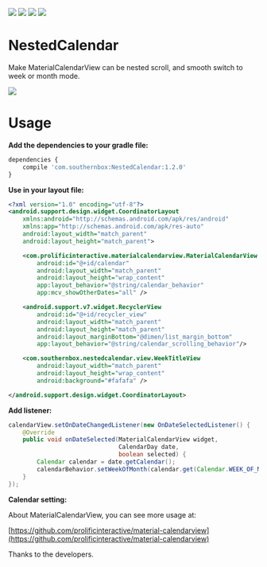 [![](https://api.bintray.com/packages/southernbox/maven/NestedCalendar/images/download.svg)](https://bintray.com/southernbox/maven/NestedCalendar/_latestVersion)
[![](https://img.shields.io/badge/Android%20Arsenal-NestedCalendar-brightgreen.svg?style=flat)](https://android-arsenal.com/details/1/6978)
[![](https://img.shields.io/badge/API-15+-green.svg?style=flat)](https://android-arsenal.com/api?level=15)
[![](https://badge.juejin.im/entry/5ab9c5caf265da239d4952e4/likes.svg?style=flat)](https://juejin.im/post/5ab9c553f265da237f1e5079)

# NestedCalendar

Make MaterialCalendarView can be nested scroll, and smooth switch to week or month mode.

![](https://upload-images.jianshu.io/upload_images/1763614-2df81caa213e0794.gif?imageMogr2/auto-orient/strip%7CimageView2/2/w/304/format/webp)

# Usage

**Add the dependencies to your gradle file:**

```javascript
dependencies {
    compile 'com.southernbox:NestedCalendar:1.2.0'
}
```
**Use in your layout file:**

```xml
<?xml version="1.0" encoding="utf-8"?>
<android.support.design.widget.CoordinatorLayout
    xmlns:android="http://schemas.android.com/apk/res/android"
    xmlns:app="http://schemas.android.com/apk/res-auto"
    android:layout_width="match_parent"
    android:layout_height="match_parent">

    <com.prolificinteractive.materialcalendarview.MaterialCalendarView
        android:id="@+id/calendar"
        android:layout_width="match_parent"
        android:layout_height="wrap_content"
        app:layout_behavior="@string/calendar_behavior"
        app:mcv_showOtherDates="all" />

    <android.support.v7.widget.RecyclerView
        android:id="@+id/recycler_view"
        android:layout_width="match_parent"
        android:layout_height="match_parent"
        android:layout_marginBottom="@dimen/list_margin_bottom"
        app:layout_behavior="@string/calendar_scrolling_behavior"/>

    <com.southernbox.nestedcalendar.view.WeekTitleView
        android:layout_width="match_parent"
        android:layout_height="wrap_content"
        android:background="#fafafa" />

</android.support.design.widget.CoordinatorLayout>
```

**Add listener:**

```java
calendarView.setOnDateChangedListener(new OnDateSelectedListener() {
    @Override
    public void onDateSelected(MaterialCalendarView widget,
                               CalendarDay date,
                               boolean selected) {
        Calendar calendar = date.getCalendar();
        calendarBehavior.setWeekOfMonth(calendar.get(Calendar.WEEK_OF_MONTH));
    }
});
```

**Calendar setting:**

About MaterialCalendarView, you can see more usage at:

[https://github.com/prolificinteractive/material-calendarview](https://github.com/prolificinteractive/material-calendarview)

Thanks to the developers.
